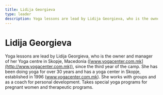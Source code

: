 ```yaml
---
title: Lidija Georgieva
type: leader
description: Yoga lessons are lead by Lidija Georgieva, who is the owner and manager of her Yoga centre in Skopje, Macedonia.
---
```


# Lidija Georgieva

Yoga lessons are lead by Lidija Georgieva, who is the owner and manager of her Yoga centre in Skopje, Macedonia ([www.yogacenter.com.mk](http://www.yogacenter.com.mk)), since the third year of the camp. She has been doing yoga for over 30 years and has a yoga center in Skopje, established in 1996 (www.yogacenter.com.mk). She works with groups and as a coach for personal development. Takes special yoga programs for pregnant women and therapeutic programs.
